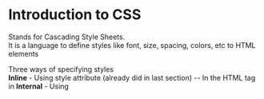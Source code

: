 # Introduction to CSS

Stands for Cascading Style Sheets.  
It is a language to define styles like font, size, spacing, colors, etc to HTML elements   

Three ways of specifying styles   
**Inline** - Using style attribute (already did in last section)    -- In the HTML tag in <body> 
**Internal** - Using <style> tag in the head of any HTML document    
**External** - Specifying the styles in a separate .css file.    -- <link rel="stylesheet" href="css_file_name.css"> in head tag of html
CSS is written inside curly braces {} and in key value pairs which end in a semicolon   